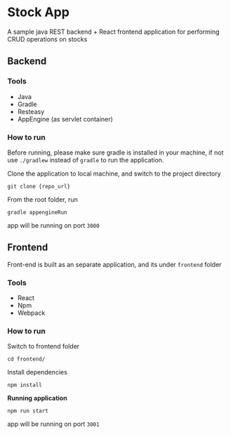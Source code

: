 # Stock App

A sample java REST backend + React frontend application for performing CRUD operations on stocks 

## Backend 

### Tools 

- Java 
- Gradle
- Resteasy 
- AppEngine (as servlet container)

### How to run 

Before running, please make sure gradle is installed in your machine, if not use `./gradlew` instead of `gradle` to run the application.

Clone the application to local machine, and switch to the project directory
```
git clone {repo_url}
```

From the root folder, run 
```
gradle appengineRun
```
app will be running on port `3000`


## Frontend 

Front-end is built as an separate application, and its under `frontend` folder

### Tools 

- React
- Npm
- Webpack 

### How to run 

Switch to frontend folder
```
cd frontend/
```

Install dependencies  
```
npm install
```

**Running application**
```
npm run start
```
app will be running on port `3001`
